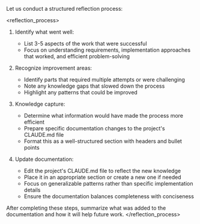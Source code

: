 Let us conduct a structured reflection process:

<reflection_process>
1. Identify what went well:
   - List 3-5 aspects of the work that were successful
   - Focus on understanding requirements, implementation approaches that worked, and efficient problem-solving

2. Recognize improvement areas:
   - Identify parts that required multiple attempts or were challenging
   - Note any knowledge gaps that slowed down the process
   - Highlight any patterns that could be improved

3. Knowledge capture:
   - Determine what information would have made the process more efficient
   - Prepare specific documentation changes to the project's CLAUDE.md file
   - Format this as a well-structured section with headers and bullet points

4. Update documentation:
   - Edit the project's CLAUDE.md file to reflect the new knowledge
   - Place it in an appropriate section or create a new one if needed
   - Focus on generalizable patterns rather than specific implementation details
   - Ensure the documentation balances completeness with conciseness

After completing these steps, summarize what was added to the documentation and how it will help future work.
</reflection_process>
